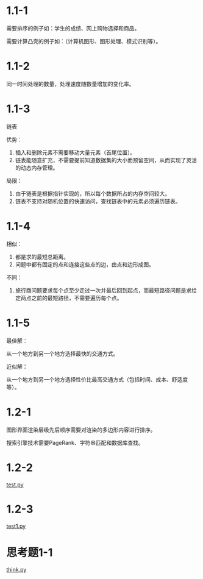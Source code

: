 # 1.1-1

需要排序的例子如：学生的成绩、网上购物选择和商品。

需要计算凸壳的例子如：（计算机图形、图形处理、模式识别等）。

# 1.1-2

同一时间处理的数量，处理速度随数量增加的变化率。

# 1.1-3

链表

优势：
1. 插入和删除元素不需要移动大量元素（首尾位置）。
2. 链表能随意扩充，不需要提前知道数据集的大小而预留空间，从而实现了灵活的动态内存管理。

局限：
1. 由于链表是根据指针实现的，所以每个数据所占的内存空间较大。
2. 链表不支持对随机位置的快速访问，查找链表中的元素必须遍历链表。

# 1.1-4

相似：
1. 都是求的最短总距离。
2. 问题中都有固定的点和连接这些点的边，由点和边形成图。

不同：
1. 旅行商问题要求每个点至少走过一次并最后回到起点，而最短路径问题是求给定两点之前的最短路径，不需要遍历每个点。

# 1.1-5

最佳解：

从一个地方到另一个地方选择最快的交通方式。

近似解：

从一个地方到另一个地方选择性价比最高交通方式（包括时间、成本、舒适度等）。

# 1.2-1

图形界面渲染层级先后顺序需要对渲染的多边形内容进行排序。

搜索引擎技术需要PageRank、字符串匹配和数据库查找。

# 1.2-2

[test.py](./test.py)

# 1.2-3

[test1.py](./test1.py)

# 思考题1-1

[think.py](./think.py)